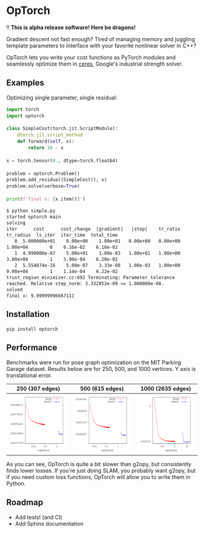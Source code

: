 # OpTorch

:bangbang: **This is alpha release software! Here be dragons!**

Gradient descent not fast enough? Tired of managing memory and juggling template parameters to interface with your favorite nonlinear solver in C++?

OpTorch lets you write your cost functions as PyTorch modules and seamlessly optimize them in [ceres](http://ceres-solver.org), Google's industrial strength solver.

## Examples

Optimizing single parameter, single residual:

```python
import torch
import optorch

class SimpleCost(torch.jit.ScriptModule):
    @torch.jit.script_method
    def forward(self, x):
        return 10 - x

x = torch.tensor(0., dtype=torch.float64)

problem = optorch.Problem()
problem.add_residual(SimpleCost(), x)
problem.solve(verbose=True)

print(f'final x: {x.item()}')
```

```console
$ python simple.py
started optorch main
solving
iter      cost      cost_change  |gradient|   |step|    tr_ratio  tr_radius  ls_iter  iter_time  total_time
   0  5.000000e+01    0.00e+00    1.00e+01   0.00e+00   0.00e+00  1.00e+04        0    6.16e-02    6.16e-02
   1  4.999000e-07    5.00e+01    1.00e-03   1.00e+01   1.00e+00  3.00e+04        1    3.90e-04    6.20e-02
   2  5.554074e-16    5.00e-07    3.33e-08   1.00e-03   1.00e+00  9.00e+04        1    1.14e-04    6.22e-02
trust_region_minimizer.cc:692 Terminating: Parameter tolerance reached. Relative step_norm: 3.332852e-09 <= 1.000000e-08.
solved
final x: 9.99999996667111
```

## Installation

```shell
pip install optorch
```

## Performance

Benchmarks were run for pose graph optimization on the MIT Parking Garage dataset.
Results below are for 250, 500, and 1000 vertices. Y axis is translational error.

250 (307 edges) | 500 (615 edges) | 1000 (2635 edges)
--- | --- | ---
![](/bench/plot250.png?raw=True) | ![](/bench/plot500.png?raw=True) | ![](/bench/plot1000.png?raw=True)

As you can see, OpTorch is quite a bit slower than g2opy, but consistently finds lower losses.
If you're just doing SLAM, you probably want g2opy, but if you need custom loss functions, OpTorch will
allow you to write them in Python.

## Roadmap

- Add tests! (and CI)
- Add Sphinx documentation
